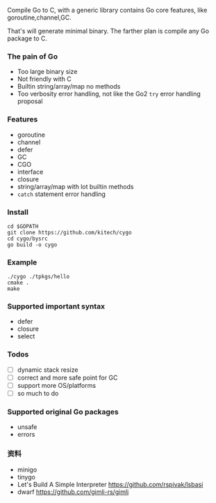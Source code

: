 Compile Go to C, with a generic library contains Go core features, like goroutine,channel,GC.

That's will generate minimal binary. The farther plan is compile any Go package to C.

### The pain of Go
* Too large binary size
* Not friendly with C
* Builtin string/array/map no methods
* Too verbosity error handling, not like the Go2 `try` error handling proposal

### Features
* goroutine
* channel
* defer
* GC
* CGO
* interface
* closure
* string/array/map with lot builtin methods
* `catch` statement error handling

### Install

```
cd $GOPATH
git clone https://github.com/kitech/cygo
cd cygo/bysrc
go build -o cygo
```

### Example

```
./cygo ./tpkgs/hello
cmake .
make
```

### Supported important syntax
* defer
* closure
* select

### Todos
* [ ] dynamic stack resize
* [ ] correct and more safe point for GC
* [ ] support more OS/platforms
* [ ] so much to do

### Supported original Go packages
* unsafe
* errors

### 资料
* minigo
* tinygo
* Let's Build A Simple Interpreter  https://github.com/rspivak/lsbasi
* dwarf https://github.com/gimli-rs/gimli

